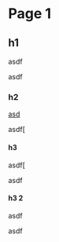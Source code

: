 # Page 1

## h1

asdf

asdf

### h2

[asd](page-1.md#h3)

asdf\[

















































































#### h3 <a href="#h3" id="h3"></a>

asdf\[

















































































asdf

#### h3 2

asdf

asdf

